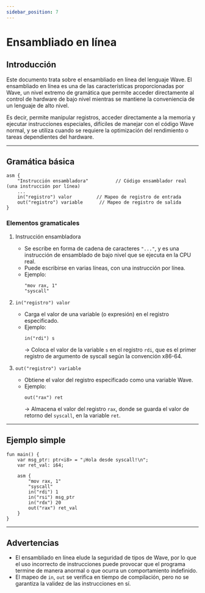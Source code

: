 ```yaml
---
sidebar_position: 7
---
```


# Ensambliado en línea

## Introducción

Este documento trata sobre el ensambliado en línea del lenguaje Wave.
El ensambliado en línea es una de las características proporcionadas por Wave, un nivel extremo de gramática que permite acceder directamente al control de hardware de bajo nivel mientras se mantiene la conveniencia de un lenguaje de alto nivel.

Es decir, permite manipular registros, acceder directamente a la memoria y ejecutar instrucciones especiales, difíciles de manejar con el código Wave normal, y se utiliza cuando se requiere la optimización del rendimiento o tareas dependientes del hardware.

---

## Gramática básica

```wave
asm {
    "Instrucción ensambladora"          // Código ensamblador real (una instrucción por línea)
    ...
    in("registro") valor         // Mapeo de registro de entrada
    out("registro") variable      // Mapeo de registro de salida
}
```

### Elementos gramaticales

1. Instrucción ensambladora
   - Se escribe en forma de cadena de caracteres `"..."`, y es una instrucción de ensamblado de bajo nivel que se ejecuta en la CPU real.
   - Puede escribirse en varias líneas, con una instrucción por línea.
   - Ejemplo:
        ```wave
        "mov rax, 1"
        "syscall"
        ```

2. `in("registro") valor`
   - Carga el valor de una variable (o expresión) en el registro especificado.
   - Ejemplo:
        ```wave
        in("rdi") s
        ```
     -> Coloca el valor de la variable `s` en el registro `rdi`, que es el primer registro de argumento de syscall según la convención x86-64.

3. `out("registro") variable`
   - Obtiene el valor del registro especificado como una variable Wave.
   - Ejemplo:
        ```wave
        out("rax") ret
        ```
     -> Almacena el valor del registro `rax`, donde se guarda el valor de retorno del `syscall`, en la variable `ret`.

---

## Ejemplo simple

```wave
fun main() {
    var msg_ptr: ptr<i8> = "¡Hola desde syscall!\n";
    var ret_val: i64;

    asm {
        "mov rax, 1"
        "syscall"
        in("rdi") 1
        in("rsi") msg_ptr
        in("rdx") 20
        out("rax") ret_val
    }
}
```

---

## Advertencias

- El ensambliado en línea elude la seguridad de tipos de Wave, por lo que el uso incorrecto de instrucciones puede provocar que el programa termine de manera anormal o que ocurra un comportamiento indefinido.
- El mapeo de `in`, `out` se verifica en tiempo de compilación, pero no se garantiza la validez de las instrucciones en sí.

